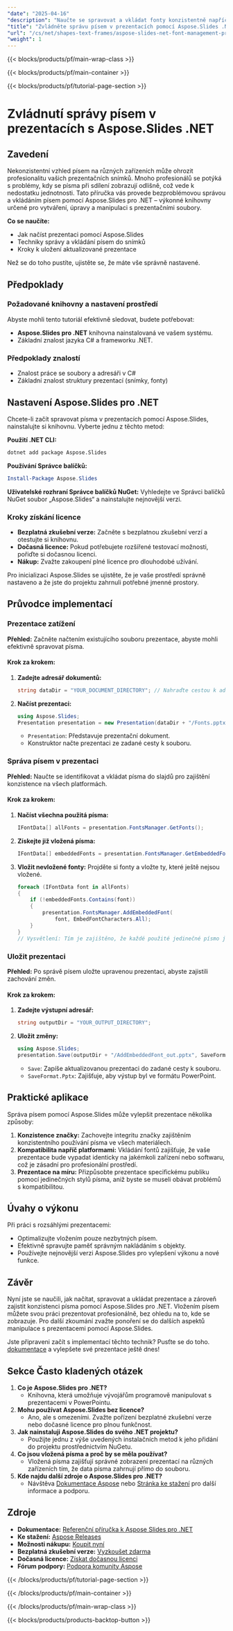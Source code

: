 ```yaml
---
"date": "2025-04-16"
"description": "Naučte se spravovat a vkládat fonty konzistentně napříč zařízeními pomocí Aspose.Slides pro .NET. Zajistěte, aby si vaše prezentace zachovaly integritu značky a profesionalitu."
"title": "Zvládněte správu písem v prezentacích pomocí Aspose.Slides .NET"
"url": "/cs/net/shapes-text-frames/aspose-slides-net-font-management-presentation/"
"weight": 1
---
```


{{< blocks/products/pf/main-wrap-class >}}

{{< blocks/products/pf/main-container >}}

{{< blocks/products/pf/tutorial-page-section >}}
# Zvládnutí správy písem v prezentacích s Aspose.Slides .NET

## Zavedení

Nekonzistentní vzhled písem na různých zařízeních může ohrozit profesionalitu vašich prezentačních snímků. Mnoho profesionálů se potýká s problémy, kdy se písma při sdílení zobrazují odlišně, což vede k nedostatku jednotnosti. Tato příručka vás provede bezproblémovou správou a vkládáním písem pomocí Aspose.Slides pro .NET – výkonné knihovny určené pro vytváření, úpravy a manipulaci s prezentačními soubory.

**Co se naučíte:**
- Jak načíst prezentaci pomocí Aspose.Slides
- Techniky správy a vkládání písem do snímků
- Kroky k uložení aktualizované prezentace

Než se do toho pustíte, ujistěte se, že máte vše správně nastavené. 

## Předpoklady

### Požadované knihovny a nastavení prostředí
Abyste mohli tento tutoriál efektivně sledovat, budete potřebovat:
- **Aspose.Slides pro .NET** knihovna nainstalovaná ve vašem systému.
- Základní znalost jazyka C# a frameworku .NET.

### Předpoklady znalostí
- Znalost práce se soubory a adresáři v C#
- Základní znalost struktury prezentací (snímky, fonty)

## Nastavení Aspose.Slides pro .NET
Chcete-li začít spravovat písma v prezentacích pomocí Aspose.Slides, nainstalujte si knihovnu. Vyberte jednu z těchto metod:

**Použití .NET CLI:**
```bash
dotnet add package Aspose.Slides
```

**Používání Správce balíčků:**
```powershell
Install-Package Aspose.Slides
```

**Uživatelské rozhraní Správce balíčků NuGet:**
Vyhledejte ve Správci balíčků NuGet soubor „Aspose.Slides“ a nainstalujte nejnovější verzi.

### Kroky získání licence
- **Bezplatná zkušební verze:** Začněte s bezplatnou zkušební verzí a otestujte si knihovnu.
- **Dočasná licence:** Pokud potřebujete rozšířené testovací možnosti, pořiďte si dočasnou licenci.
- **Nákup:** Zvažte zakoupení plné licence pro dlouhodobé užívání.

Pro inicializaci Aspose.Slides se ujistěte, že je vaše prostředí správně nastaveno a že jste do projektu zahrnuli potřebné jmenné prostory. 

## Průvodce implementací

### Prezentace zatížení

**Přehled:**
Začněte načtením existujícího souboru prezentace, abyste mohli efektivně spravovat písma.

#### Krok za krokem:
1. **Zadejte adresář dokumentů:**
   ```csharp
   string dataDir = "YOUR_DOCUMENT_DIRECTORY"; // Nahraďte cestou k adresáři
   ```
2. **Načíst prezentaci:**
   ```csharp
   using Aspose.Slides;
   Presentation presentation = new Presentation(dataDir + "/Fonts.pptx");
   ```
   - `Presentation`: Představuje prezentační dokument.
   - Konstruktor načte prezentaci ze zadané cesty k souboru.

### Správa písem v prezentaci

**Přehled:**
Naučte se identifikovat a vkládat písma do slajdů pro zajištění konzistence na všech platformách.

#### Krok za krokem:
1. **Načíst všechna použitá písma:**
   ```csharp
   IFontData[] allFonts = presentation.FontsManager.GetFonts();
   ```
2. **Získejte již vložená písma:**
   ```csharp
   IFontData[] embeddedFonts = presentation.FontsManager.GetEmbeddedFonts();
   ```
3. **Vložit nevložené fonty:**
   Projděte si fonty a vložte ty, které ještě nejsou vložené.
   ```csharp
   foreach (IFontData font in allFonts)
   {
       if (!embeddedFonts.Contains(font))
       {
           presentation.FontsManager.AddEmbeddedFont(
               font, EmbedFontCharacters.All);
       }
   }
   // Vysvětlení: Tím je zajištěno, že každé použité jedinečné písmo je dostupné na jakémkoli zařízení.
   ```

### Uložit prezentaci

**Přehled:**
Po správě písem uložte upravenou prezentaci, abyste zajistili zachování změn.

#### Krok za krokem:
1. **Zadejte výstupní adresář:**
   ```csharp
   string outputDir = "YOUR_OUTPUT_DIRECTORY";
   ```
2. **Uložit změny:**
   ```csharp
   using Aspose.Slides;
   presentation.Save(outputDir + "/AddEmbeddedFont_out.pptx", SaveFormat.Pptx);
   ```
   - `Save`: Zapíše aktualizovanou prezentaci do zadané cesty k souboru.
   - `SaveFormat.Pptx`: Zajišťuje, aby výstup byl ve formátu PowerPoint.

## Praktické aplikace

Správa písem pomocí Aspose.Slides může vylepšit prezentace několika způsoby:

1. **Konzistence značky:** Zachovejte integritu značky zajištěním konzistentního používání písma ve všech materiálech.
2. **Kompatibilita napříč platformami:** Vkládání fontů zajišťuje, že vaše prezentace bude vypadat identicky na jakémkoli zařízení nebo softwaru, což je zásadní pro profesionální prostředí.
3. **Prezentace na míru:** Přizpůsobte prezentace specifickému publiku pomocí jedinečných stylů písma, aniž byste se museli obávat problémů s kompatibilitou.

## Úvahy o výkonu

Při práci s rozsáhlými prezentacemi:
- Optimalizujte vložením pouze nezbytných písem.
- Efektivně spravujte paměť správným nakládáním s objekty.
- Používejte nejnovější verzi Aspose.Slides pro vylepšení výkonu a nové funkce.

## Závěr

Nyní jste se naučili, jak načítat, spravovat a ukládat prezentace a zároveň zajistit konzistenci písma pomocí Aspose.Slides pro .NET. Vložením písem můžete svou práci prezentovat profesionálně, bez ohledu na to, kde se zobrazuje. Pro další zkoumání zvažte ponoření se do dalších aspektů manipulace s prezentacemi pomocí Aspose.Slides.

Jste připraveni začít s implementací těchto technik? Pusťte se do toho. [dokumentace](https://reference.aspose.com/slides/net/) a vylepšete své prezentace ještě dnes!

## Sekce Často kladených otázek

1. **Co je Aspose.Slides pro .NET?**
   - Knihovna, která umožňuje vývojářům programově manipulovat s prezentacemi v PowerPointu.
2. **Mohu používat Aspose.Slides bez licence?**
   - Ano, ale s omezeními. Zvažte pořízení bezplatné zkušební verze nebo dočasné licence pro plnou funkčnost.
3. **Jak nainstaluji Aspose.Slides do svého .NET projektu?**
   - Použijte jednu z výše uvedených instalačních metod k jeho přidání do projektu prostřednictvím NuGetu.
4. **Co jsou vložená písma a proč by se měla používat?**
   - Vložená písma zajišťují správné zobrazení prezentací na různých zařízeních tím, že data písma zahrnují přímo do souboru.
5. **Kde najdu další zdroje o Aspose.Slides pro .NET?**
   - Návštěva [Dokumentace Aspose](https://reference.aspose.com/slides/net/) nebo [Stránka ke stažení](https://releases.aspose.com/slides/net/) pro další informace a podporu.

## Zdroje
- **Dokumentace:** [Referenční příručka k Aspose Slides pro .NET](https://reference.aspose.com/slides/net/)
- **Ke stažení:** [Aspose Releases](https://releases.aspose.com/slides/net/)
- **Možnosti nákupu:** [Koupit nyní](https://purchase.aspose.com/buy)
- **Bezplatná zkušební verze:** [Vyzkoušet zdarma](https://releases.aspose.com/slides/net/)
- **Dočasná licence:** [Získat dočasnou licenci](https://purchase.aspose.com/temporary-license/)
- **Fórum podpory:** [Podpora komunity Aspose](https://forum.aspose.com/c/slides/11)

{{< /blocks/products/pf/tutorial-page-section >}}

{{< /blocks/products/pf/main-container >}}

{{< /blocks/products/pf/main-wrap-class >}}

{{< blocks/products/products-backtop-button >}}